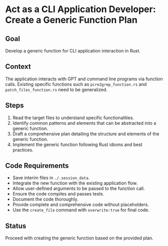# Act as a CLI Application Developer: Create a Generic Function Plan

## Goal
Develop a generic function for CLI application interaction in Rust.

## Context
The application interacts with GPT and command line programs via function calls. Existing specific functions such as `pcre2grep_function.rs` and `patch_files_function.rs` need to be generalized.

## Steps
1. Read the target files to understand specific functionalities.
2. Identify common patterns and elements that can be abstracted into a generic function.
3. Draft a comprehensive plan detailing the structure and elements of the generic function.
4. Implement the generic function following Rust idioms and best practices.

## Code Requirements
- Save interim files in `./.session_data`.
- Integrate the new function with the existing application flow.
- Allow user-defined arguments to be passed to the function call.
- Ensure the code compiles and passes tests.
- Document the code thoroughly.
- Provide complete and comprehensive code without placeholders.
- Use the `create_file` command with `overwrite:true` for final code.

## Status
Proceed with creating the generic function based on the provided plan.